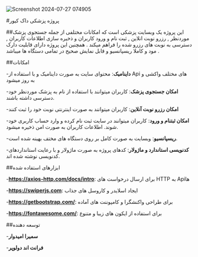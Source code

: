 ![Screenshot 2024-07-27 074905](https://github.com/user-attachments/assets/072b8c51-21f4-4d0d-9f97-19197bf030e4)



#پروژه پزشکی داک کیور


##این پروژه یک وبسایت پزشکی است که امکانات مختلفی از جمله جستجوی پزشک موردنظر , رزرو نوبت انلاین , ثبت نام و ورود کاربران و ذخیره سازی اطلاعات کاربران , دسترسی به نوبت های رزرو شده را فراهم میکند . همچنین این پروژه دارای قابلیت دارک مود و کاملا ریسپانسیو و قابل نمایش صحیح در تمامی دستگاه ها میباشد . 



##امکانات


-**داینامیک**: محتوای سایت به صورت داینامیک و با استفاده از Api های مختلف واکشی و به روز میشود

-**امکان جستجوی پزشک**: کاربران میتوانند با استفاده از نام به پزشک موردنظر خود دسترسی داشته باشند.

-**امکان رزرو نوبت آنلاین**: کاربران میتوانند به صورت اینترنتی نوبت خود را ثبت کنند

-**امکان ثبتنام و ورود**: کاربران میتوانند در سایت ثبت نام کرده و وارد حساب کاربری خود شوند. اطلاعات کاربران به صورت امن ذخیره میشود.

-**ریسپانسیو**: وبسایت به صورت کامل بر روی دستگاه های مختف بهینه شده است.

-**کدنویسی استاندارد و ماژولار**: کدهای پروژه به صورت ماژولار و با رعایت استانداردهای کدنویسی نوشته شده اند.

##ابزارهای استفاده شده 

-**https://axios-http.com/docs/intro**: برای ارسال درخواست های HTTP به Apiها

-**https://swiperjs.com**: ایجاد اسلایدر و کاروسل های جذاب

-**https://getbootstrap.com/**: برای طراحی واکنشگرا و کامپوننت های آماده

-**https://fontawesome.com/**: برای استفاده از ایکون های زیبا و متنوع


##توسعه دهنده 

-**سمیرا امیدوار**

-**فرانت اند دولوپر**


